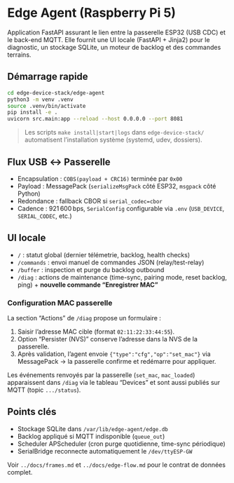 # Edge Agent (Raspberry Pi 5)

Application FastAPI assurant le lien entre la passerelle ESP32 (USB CDC) et le back-end MQTT. Elle fournit une UI locale (FastAPI + Jinja2) pour le diagnostic, un stockage SQLite, un moteur de backlog et des commandes terrains.

## Démarrage rapide

```bash
cd edge-device-stack/edge-agent
python3 -m venv .venv
source .venv/bin/activate
pip install -e .
uvicorn src.main:app --reload --host 0.0.0.0 --port 8081
```

> Les scripts `make install|start|logs` dans `edge-device-stack/` automatisent l’installation système (systemd, udev, dossiers).

## Flux USB ↔ Passerelle

- Encapsulation : `COBS(payload + CRC16)` terminée par `0x00`
- Payload : MessagePack (`serializeMsgPack` côté ESP32, `msgpack` côté Python)
- Redondance : fallback CBOR si `serial_codec=cbor`
- Cadence : 921 600 bps, `SerialConfig` configurable via `.env` (`USB_DEVICE`, `SERIAL_CODEC`, etc.)

## UI locale

- `/` : statut global (dernier télémetrie, backlog, health checks)
- `/commands` : envoi manuel de commandes JSON (relay/test-relay)
- `/buffer` : inspection et purge du backlog outbound
- `/diag` : actions de maintenance (time-sync, pairing mode, reset backlog, ping) + **nouvelle commande “Enregistrer MAC”**

### Configuration MAC passerelle

La section “Actions” de `/diag` propose un formulaire :

1. Saisir l’adresse MAC cible (format `02:11:22:33:44:55`).
2. Option “Persister (NVS)” conserve l’adresse dans la NVS de la passerelle.
3. Après validation, l’agent envoie `{"type":"cfg","op":"set_mac"}` via MessagePack → la passerelle confirme et redémarre pour appliquer.

Les événements renvoyés par la passerelle (`set_mac`, `mac_loaded`) apparaissent dans `/diag` via le tableau “Devices” et sont aussi publiés sur MQTT (topic `.../status`).

## Points clés

- Stockage SQLite dans `/var/lib/edge-agent/edge.db`
- Backlog appliqué si MQTT indisponible (`queue_out`)
- Scheduler APScheduler (cron purge quotidienne, time-sync périodique)
- SerialBridge reconnecte automatiquement le `/dev/ttyESP-GW`

Voir `../docs/frames.md` et `../docs/edge-flow.md` pour le contrat de données complet.
